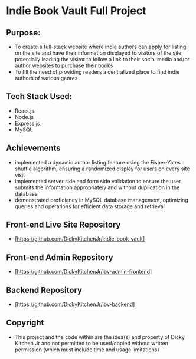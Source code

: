 # Indie Book Vault Full Project
 
## Purpose:
- To create a full-stack website where indie authors can apply for listing on the site and have their information displayed to visitors of the site, potentially leading the visitor to follow a link to their social media and/or author websites to purchase their books
- To fill the need of providing readers a centralized place to find indie authors of various genres

## Tech Stack Used:
- React.js
- Node.js
- Express.js
- MySQL

## Achievements
- implemented a dynamic author listing feature using the Fisher-Yates shuffle algorithm, ensuring a randomized display for users on every site visit
- implemented server side and form side validation to ensure the user submits the information appropriately and without duplication in the database
- demonstrated proficiency in MySQL database management, optimizing queries and operations for efficient data storage and retrieval

## Front-end Live Site Repository
- [https://github.com/DickyKitchenJr/indie-book-vault]

## Front-end Admin Repository
- [https://github.com/DickyKitchenJr/ibv-admin-frontend]

## Backend Repository 
- [https://github.com/DickyKitchenJr/ibv-backend]

## Copyright
- This project and the code within are the idea(s) and property of Dicky Kitchen Jr and not permitted to be used/copied without written permission (which must include time and usage limitations)